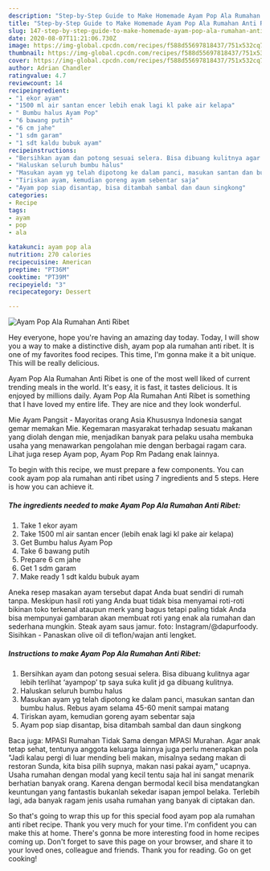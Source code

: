 ```yaml
---
description: "Step-by-Step Guide to Make Homemade Ayam Pop Ala Rumahan Anti Ribet"
title: "Step-by-Step Guide to Make Homemade Ayam Pop Ala Rumahan Anti Ribet"
slug: 147-step-by-step-guide-to-make-homemade-ayam-pop-ala-rumahan-anti-ribet
date: 2020-08-07T11:21:06.730Z
image: https://img-global.cpcdn.com/recipes/f588d55697818437/751x532cq70/ayam-pop-ala-rumahan-anti-ribet-foto-resep-utama.jpg
thumbnail: https://img-global.cpcdn.com/recipes/f588d55697818437/751x532cq70/ayam-pop-ala-rumahan-anti-ribet-foto-resep-utama.jpg
cover: https://img-global.cpcdn.com/recipes/f588d55697818437/751x532cq70/ayam-pop-ala-rumahan-anti-ribet-foto-resep-utama.jpg
author: Adrian Chandler
ratingvalue: 4.7
reviewcount: 14
recipeingredient:
- "1 ekor ayam"
- "1500 ml air santan encer lebih enak lagi kl pake air kelapa"
- " Bumbu halus Ayam Pop"
- "6 bawang putih"
- "6 cm jahe"
- "1 sdm garam"
- "1 sdt kaldu bubuk ayam"
recipeinstructions:
- "Bersihkan ayam dan potong sesuai selera. Bisa dibuang kulitnya agar lebih terlihat ‘ayampop’ tp saya suka kulit jd ga dibuang kulitnya."
- "Haluskan seluruh bumbu halus"
- "Masukan ayam yg telah dipotong ke dalam panci, masukan santan dan bumbu halus. Rebus ayam selama 45-60 menit sampai matang"
- "Tiriskan ayam, kemudian goreng ayam sebentar saja"
- "Ayam pop siap disantap, bisa ditambah sambal dan daun singkong"
categories:
- Recipe
tags:
- ayam
- pop
- ala

katakunci: ayam pop ala 
nutrition: 270 calories
recipecuisine: American
preptime: "PT36M"
cooktime: "PT39M"
recipeyield: "3"
recipecategory: Dessert

---
```



![Ayam Pop Ala Rumahan Anti Ribet](https://img-global.cpcdn.com/recipes/f588d55697818437/751x532cq70/ayam-pop-ala-rumahan-anti-ribet-foto-resep-utama.jpg)

Hey everyone, hope you're having an amazing day today. Today, I will show you a way to make a distinctive dish, ayam pop ala rumahan anti ribet. It is one of my favorites food recipes. This time, I'm gonna make it a bit unique. This will be really delicious.

Ayam Pop Ala Rumahan Anti Ribet is one of the most well liked of current trending meals in the world. It's easy, it is fast, it tastes delicious. It is enjoyed by millions daily. Ayam Pop Ala Rumahan Anti Ribet is something that I have loved my entire life. They are nice and they look wonderful.

Mie Ayam Pangsit - Mayoritas orang Asia Khususnya Indonesia sangat gemar memakan Mie. Kegemaran masyarakat terhadap sesuatu makanan yang diolah dengan mie, menjadikan banyak para pelaku usaha membuka usaha yang menawarkan pengolahan mie dengan berbagai ragam cara. Lihat juga resep Ayam pop, Ayam Pop Rm Padang enak lainnya.


To begin with this recipe, we must prepare a few components. You can cook ayam pop ala rumahan anti ribet using 7 ingredients and 5 steps. Here is how you can achieve it.

<!--inarticleads1-->

##### The ingredients needed to make Ayam Pop Ala Rumahan Anti Ribet:

1. Take 1 ekor ayam
1. Take 1500 ml air santan encer (lebih enak lagi kl pake air kelapa)
1. Get  Bumbu halus Ayam Pop
1. Take 6 bawang putih
1. Prepare 6 cm jahe
1. Get 1 sdm garam
1. Make ready 1 sdt kaldu bubuk ayam


Aneka resep masakan ayam tersebut dapat Anda buat sendiri di rumah tanpa. Meskipun hasil roti yang Anda buat tidak bisa menyamai roti-roti bikinan toko terkenal ataupun merk yang bagus tetapi paling tidak Anda bisa mempunyai gambaran akan membuat roti yang enak ala rumahan dan sederhana mungkin. Steak ayam saus jamur. foto: Instagram/@dapurfoody. Sisihkan - Panaskan olive oil di teflon/wajan anti lengket. 

<!--inarticleads2-->

##### Instructions to make Ayam Pop Ala Rumahan Anti Ribet:

1. Bersihkan ayam dan potong sesuai selera. Bisa dibuang kulitnya agar lebih terlihat ‘ayampop’ tp saya suka kulit jd ga dibuang kulitnya.
1. Haluskan seluruh bumbu halus
1. Masukan ayam yg telah dipotong ke dalam panci, masukan santan dan bumbu halus. Rebus ayam selama 45-60 menit sampai matang
1. Tiriskan ayam, kemudian goreng ayam sebentar saja
1. Ayam pop siap disantap, bisa ditambah sambal dan daun singkong


Baca juga: MPASI Rumahan Tidak Sama dengan MPASI Murahan. Agar anak tetap sehat, tentunya anggota keluarga lainnya juga perlu menerapkan pola &#34;Jadi kalau pergi di luar mending beli makan, misalnya sedang makan di restoran Sunda, kita bisa pilih supnya, makan nasi pakai ayam,&#34; ucapnya. Usaha rumahan dengan modal yang kecil tentu saja hal ini sangat menarik berhatian banyak orang. Karena dengan bermodal kecil bisa mendatangkan keuntungan yang fantastis bukanlah sekedar isapan jempol belaka. Terlebih lagi, ada banyak ragam jenis usaha rumahan yang banyak di ciptakan dan. 

So that's going to wrap this up for this special food ayam pop ala rumahan anti ribet recipe. Thank you very much for your time. I'm confident you can make this at home. There's gonna be more interesting food in home recipes coming up. Don't forget to save this page on your browser, and share it to your loved ones, colleague and friends. Thank you for reading. Go on get cooking!
